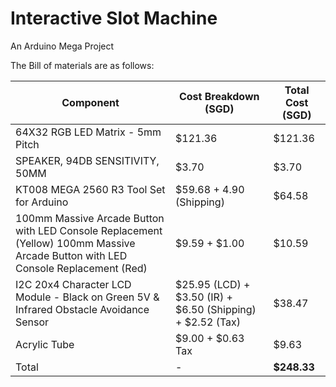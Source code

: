 # Interactive Slot Machine
An Arduino Mega Project <br>

The Bill of materials are as follows:<br>

| Component  | Cost Breakdown (SGD) | Total Cost (SGD) |
| ------------- | ------------- | ------------- |
| 64X32 RGB LED Matrix - 5mm Pitch  | $121.36  | $121.36 |
| SPEAKER, 94DB SENSITIVITY, 50MM  | $3.70  | $3.70 |
| KT008 MEGA 2560 R3 Tool Set for Arduino  | $59.68 + 4.90 (Shipping) | $64.58 |
| 100mm Massive Arcade Button with LED Console Replacement (Yellow) 100mm Massive Arcade Button with LED Console Replacement (Red) | $9.59 + $1.00  | $10.59 |
| I2C 20x4 Character LCD Module - Black on Green 5V & <br> Infrared Obstacle Avoidance Sensor | $25.95 (LCD) + $3.50 (IR) + $6.50 (Shipping) + $2.52 (Tax) | $38.47 |
| Acrylic Tube  | $9.00 + $0.63 Tax | $9.63 |
| Total  | - | **$248.33** |
